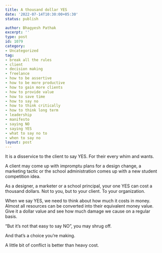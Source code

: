 ```yaml
---
title: A thousand dollar YES
date: '2022-07-14T10:30:00+05:30'
status: publish

author: Bhagyesh Pathak
excerpt: ''
type: post
id: 1079
category:
- Uncategorized
tag:
- break all the rules
- client
- decision making
- freelance
- how to be assertive
- how to be more productive
- how to gain more clients
- how to provide value
- how to save time
- how to say no
- how to think critically
- how to think long term
- leadership
- manifesto
- saying NO
- saying YES
- what to say no to
- when to say no
layout: post
---
```


It is a disservice to the client to say YES. For their every whim and wants.

A client may come up with impromptu plans for a design change, a marketing tactic or the school administration comes up with a new student competition idea.

As a designer, a marketer or a school principal, your one YES can cost a thousand dollars. Not to you, but to your client. To your organization.

When we say YES, we need to think about how much it costs in money. Almost all resources can be converted into their equivalent money value. Give it a dollar value and see how much damage we cause on a regular basis.

“But it’s not that easy to say NO”, you may shrug off.

And that’s a choice you’re making.

A little bit of conflict is better than heavy cost.